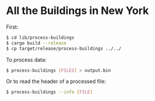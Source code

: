 # All the Buildings in New York

First:

```sh
$ cd lib/process-buildings
$ cargo build --release
$ cp target/release/process-buildings ../../
```

To process data:

```sh
$ process-buildings [FILES] > output.bin
```

Or to read the header of a processed file:

```sh
$ process-buildings --info [FILE]
```
